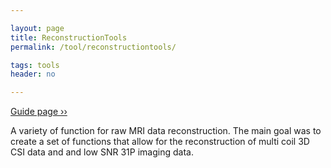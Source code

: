 ```yaml
---

layout: page
title: ReconstructionTools
permalink: /tool/reconstructiontools/

tags: tools
header: no

---
```


[Guide page ››](/assets/htmldoc/html/guide/{{page.title}})

A variety of function for raw MRI data reconstruction. The main goal was to
create a set of functions that allow for the reconstruction of multi coil 3D CSI
data and and low SNR 31P imaging data.
